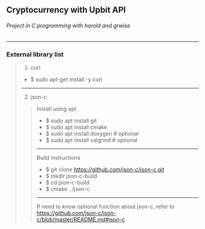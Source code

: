 ## **Cryptocurrency with Upbit API**
###### Project in C programming with harold and grwise
***
### External library list
> 1. curl
> + $ sudo apt-get install -y curl
> ***
> 2. json-c
> > Install using apt
> > + $ sudo apt install git
> > + $ sudo apt install cmake
> > + $ sudo apt install doxygen  # optional
> > + $ sudo apt install valgrind # optional
> > ***
> > Build instructions
> > + $ git clone https://github.com/json-c/json-c.git
> > + $ mkdir json-c-build
> > + $ cd json-c-build
> > + $ cmake ../json-c
> > ***
> > If need to know optional function about json-c, refer to https://github.com/json-c/json-c/blob/master/README.md#json-c
